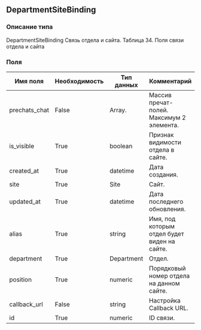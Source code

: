 
## DepartmentSiteBinding

### Описание типа
DepartmentSiteBinding
Связь отдела и сайта.
Таблица 34. Поля связи отдела и сайта


### Поля

| Имя поля | Необходимость | Тип данных | Комментарий |
|---|---|---|---|
|prechats_chat|False|Array.<Prechat>|Массив пречат-полей.<br/>Максимум 2 элемента.<br/>|
|is_visible|True|boolean|Признак видимости отдела в сайте.<br/>|
|created_at|True|datetime|Дата создания.<br/>|
|site|True|Site|Сайт.<br/>|
|updated_at|True|datetime|Дата последнего обновления.<br/>|
|alias|True|string|Имя, под которым отдел будет виден на сайте.<br/>|
|department|True|Department|Отдел.<br/>|
|position|True|numeric|Порядковый номер отдела на данном сайте.<br/>|
|callback_url|False|string|Настройка Callback URL.<br/>|
|id|True|numeric|ID связи.<br/>|
